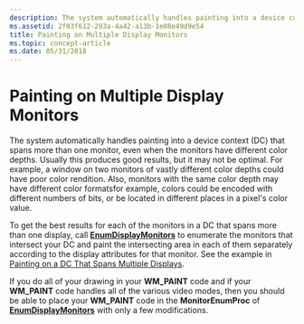 ```yaml
---
description: The system automatically handles painting into a device context (DC) that spans more than one monitor, even when the monitors have different color depths.
ms.assetid: 2f03f612-293a-4a42-a13b-1e08e49d9e54
title: Painting on Multiple Display Monitors
ms.topic: concept-article
ms.date: 05/31/2018
---
```


# Painting on Multiple Display Monitors

The system automatically handles painting into a device context (DC) that spans more than one monitor, even when the monitors have different color depths. Usually this produces good results, but it may not be optimal. For example, a window on two monitors of vastly different color depths could have poor color rendition. Also, monitors with the same color depth may have different color formatsfor example, colors could be encoded with different numbers of bits, or be located in different places in a pixel's color value.

To get the best results for each of the monitors in a DC that spans more than one display, call [**EnumDisplayMonitors**](/windows/desktop/api/Winuser/nf-winuser-enumdisplaymonitors) to enumerate the monitors that intersect your DC and paint the intersecting area in each of them separately according to the display attributes for that monitor. See the example in [Painting on a DC That Spans Multiple Displays](painting-on-a-dc-that-spans-multiple-displays.md).

If you do all of your drawing in your **WM\_PAINT** code and if your **WM\_PAINT** code handles all of the various video modes, then you should be able to place your **WM\_PAINT** code in the **MonitorEnumProc** of [**EnumDisplayMonitors**](/windows/desktop/api/Winuser/nf-winuser-enumdisplaymonitors) with only a few modifications.

 

 



